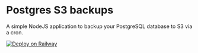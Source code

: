 # Postgres S3 backups

A simple NodeJS application to backup your PostgreSQL database to S3 via a cron. 

[![Deploy on Railway](https://railway.app/button.svg)](https://railway.app/new/template/I4zGrH)
